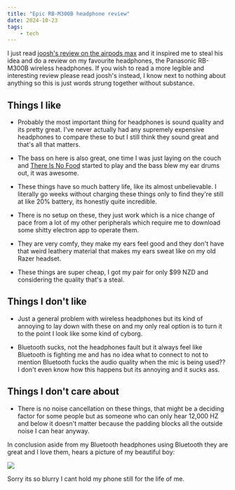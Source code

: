 ```yaml
---
title: "Epic RB-M300B headphone review"
date: 2024-10-23
tags:
    - tech
---
```


I just read [joosh's review on the airpods max](https://joo.sh/journal/apm2024/) and it inspired me to steal his idea and do a review on my favourite headphones, the Panasonic RB-M300B wireless headphones. If you wish to read a more legible and interesting review please read joosh's instead, I know next to nothing about anything so this is just words strung together without substance.

## Things I like

* Probably the most important thing for headphones is sound quality and its pretty great. I've never actually had any supremely expensive headphones to compare these to but I still think they sound great and that's all that matters. 

* The bass on here is also great, one time I was just laying on the couch and [There Is No Food](https://open.spotify.com/track/30j2ZsXF9MpdbDrCwYwPNk?si=7dfa06822433462a) started to play and the bass blew my ear drums out, it was awesome.

* These things have so much battery life, like its almost unbelievable. I literally go weeks without charging these things only to find they're still at like 20% battery, its honestly quite incredible.

* There is no setup on these, they just work which is a nice change of pace from a lot of my other peripherals which require me to download some shitty electron app to operate them.

* They are very comfy, they make my ears feel good and they don't have that weird leathery material that makes my ears sweat like on my old Razer headset.

* These things are super cheap, I got my pair for only $99 NZD and considering the quality that's a steal.

## Things I don't like

* Just a general problem with wireless headphones but its kind of annoying to lay down with these on and my only real option is to turn it to the point I look like some kind of cyborg.

* Bluetooth sucks, not the headphones fault but it always feel like Bluetooth is fighting me and has no idea what to connect to not to mention Bluetooth fucks the audio quality when the mic is being used?? I don't even know how this happens but its annoying and it sucks ass.

## Things I don't care about

* There is no noise cancellation on these things, that might be a deciding factor for some people but as someone who can only hear 12,000 HZ and below it doesn't matter because the padding blocks all the outside noise I can hear anyway.

In conclusion aside from my Bluetooth headphones using Bluetooth they are great and I love them, hears a picture of my beautiful boy:

![](https://I.imgur.com/vnQ4vik.jpeg)

Sorry its so blurry I cant hold my phone still for the life of me.
